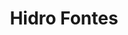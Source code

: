 ---
title: "Hidro Fontes"
image_path: /assets/img/graphic/logotipos/hidro_fontes/hidro_fontes.svg
image_small: /assets/img/graphic/logotipos/hidro_fontes/hidro_fontes-100.jpg
image_medium: /assets/img/graphic/logotipos/hidro_fontes/hidro_fontes@2x-100.jpg
image_big: /assets/img/graphic/logotipos/hidro_fontes/hidro_fontes@3x-100.jpg
---
